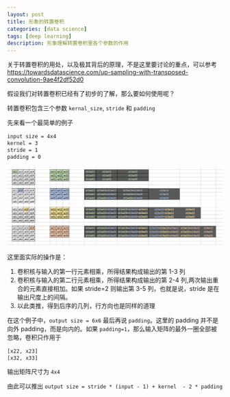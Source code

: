```yaml
---
layout: post
title: 形象的转置卷积
categories: [data science]
tags: [deep learning]
description: 形象理解转置卷积里各个参数的作用
---
```


关于转置卷积的用处，以及极其背后的原理，不是这里要讨论的重点，可以参考 https://towardsdatascience.com/up-sampling-with-transposed-convolution-9ae4f2df52d0

假设我们对转置卷积已经有了初步的了解，那么要如何使用呢？

转置卷积包含三个参数 ```kernal_size```, ```stride``` 和 ```padding```

先来看一个最简单的例子
	
	input size = 4x4
	kernel = 3
	stride = 1
	padding = 0
	
<img src="/images/2018-08-13-Transposed-convolution/deconv1.png" width="600px"/>

这里面实际的操作是：

1. 卷积核与输入的第一行元素相乘，所得结果构成输出的第 1-3 列
2. 卷积核与输入的第二行元素相乘，所得结果构成输出的第 2-4 列,两次输出重合的元素直接相加。如果 stride=2 则输出第 3-5 列，也就是说，stride 是在输出尺度上的间隔。
3. 以此类推，得到后序的几列，行方向也是同样的道理

在这个例子中，```output size = 6x6```
最后再说 ```padding```。这里的 padding 并不是向外 padding，而是向内的。如果 ```padding=1```，那么输入矩阵的最外一圈全部被忽略，卷积只作用于

	[x22, x23]
	[x32, x33]
	
输出矩阵尺寸为 ```4x4```

由此可以推出
```output size = stride * (input - 1) + kernel  - 2 * padding```
	